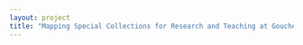 ```yaml
--- 
layout: project 
title: "Mapping Special Collections for Research and Teaching at Goucher College" 
---
```




